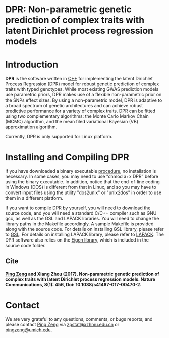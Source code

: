 
DPR: Non-parametric genetic prediction of complex traits with latent Dirichlet process regression models
========================================================================================================
# Introduction

**DPR** is the software written in [C++](http://www.cplusplus.com/) for implementing the latent Dirichlet Process Regression (DPR) model for robust genetic prediction of complex traits with typed genotypes. While most existing GWAS prediction models use parametric priors, DPR makes use of a flexible non-parametric prior on the SNPs effect sizes. By using a non-parametric model, DPR is adaptive to a broad spectrum of genetic architectures and can achieve robust predictive performance for a variety of complex traits. DPR can be fitted using two complementary algorithms: the Monte Carlo Markov Chain (MCMC) algorithm, and the mean filed variational Bayesian (VB) approximation algorithm.

Currently, DPR is only supported for Linux platform.

# Installing and Compiling DPR

If you have downloaded a binary executable [procedure](https://github.com/biostatpzeng/DPR/blob/master/DPR), no installation is necessary. In some cases, you may need to use “chmod a+x DPR” before using the binary executable. In addition, notice that the end-of-line coding in Windows (DOS) is different from that in Linux, and so you may have to convert input files using the utility "dos2unix" or "unix2dos" in order to use them in a different platform.

If you want to compile DPR by yourself, you will need to download the source code, and you will need a standard C/C++ compiler such as GNU gcc, as well as the GSL and LAPACK libraries. You will need to change the library paths in the Makefile accordingly.
A sample Makefile is provided along with the source code. For details on installing GSL library, please refer to [GSL](http://www.gnu.org/s/gsl/). For details on installing LAPACK library, please refer to [LAPACK](http://www.netlib.org/lapack/). The DPR software also relies on the [Eigen library](http://eigen.tuxfamily.org/index.php?title=Main_Page), which is included in the source code folder.

## Cite
#### [Ping Zeng](https://github.com/biostatpzeng) and Xiang Zhou (2017). Non-parametric genetic prediction of complex traits with latent Dirichlet process regression models. Nature Communications, 8(1): 456, Doi: 10.1038/s41467-017-00470-2.

# Contact
We are very grateful to any questions, comments, or bugs reports; and please contact [Ping Zeng](https://github.com/biostatpzeng) via zpstat@xzhmu.edu.cn or ~~pingzeng@umich.edu~~.



